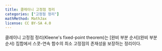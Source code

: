 ```yaml
---
title: 클레이니 고정점 정리
categories: ["고정점 정리"]
mathMethod: MathJax
license: CC BY-SA 4.0
---
```


클레이니 고정점 정리(Kleene's fixed-point theorem)는 [완비 부분 순서](완비 부분 순서) 집합에서 스콧-연속 함수의 최소 고정점의 존재성을 보장하는 정리이다.
